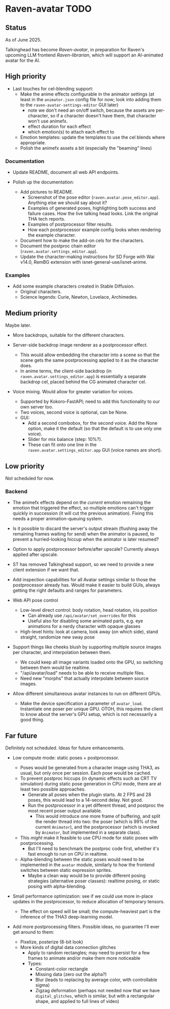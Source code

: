 # Raven-avatar TODO

## Status

As of June 2025.

Talkinghead has become *Raven-avatar*, in preparation for Raven's upcoming LLM frontend *Raven-librarian*, which will support an AI-animated avatar for the AI.


## High priority

- Last touches for cel-blending support:
  - Make the anime effects configurable in the animator settings (at least in the `animator.json` config file for now; look into adding them to the `raven-avatar-settings-editor` GUI later)
    - note we don't need an on/off switch, because the assets are per-character, so if a character doesn't have them, that character won't use animefx.
    - effect duration for each effect
    - which emotion(s) to attach each effect to
  - Emotion templates: update the templates to use the cel blends where appropriate.
  - Polish the animefx assets a bit (especially the "beaming" lines)

### Documentation

- Update README, document all web API endpoints.

- Polish up the documentation:
  - Add pictures to README.
    - Screenshot of the pose editor (`raven.avatar.pose_editor.app`). Anything else we should say about it?
    - Examples of generated poses, highlighting both success and failure cases. How the live talking head looks. Link the original THA tech reports.
    - Examples of postprocessor filter results.
    - How each postprocessor example config looks when rendering the example character.
  - Document how to make the add-on cels for the characters.
  - Document the postproc chain editor (`raven.avatar.settings_editor.app`).
  - Update the character-making instructions for SD Forge with Wai v14.0, RemBG extension with isnet-general-use/isnet-anime.

### Examples

- Add some example characters created in Stable Diffusion.
  - Original characters.
  - Science legends: Curie, Newton, Lovelace, Archimedes.


## Medium priority

Maybe later.

- More backdrops, suitable for the different characters.

- Server-side backdrop image renderer as a postprocessor effect.
  - This would allow embedding the character into a scene so that the scene gets the same postprocessing applied to it as the character does.
  - In anime terms, the client-side backdrop (in `raven.avatar.settings_editor.app`) is essentially a separate backdrop cel, placed behind the CG animated character cel.

- Voice mixing. Would allow for greater variation for voices.
  - Supported by Kokoro-FastAPI; need to add this functionality to our own server too.
  - Two voices, second voice is optional, can be None.
  - GUI:
    - Add a second combobox, for the second voice. Add the None option, make it the default (so that the default is to use only one voice).
    - Slider for mix balance (step: 10%?).
    - These can fit onto one line in the `raven.avatar.settings_editor.app` GUI (voice names are short).


## Low priority

Not scheduled for now.

### Backend

- The animefx effects depend on the *current* emotion remaining the emotion that triggered the effect, so multiple emotions can't trigger quickly in succession (it will cut the previous animation).
  Fixing this needs a proper animation-queuing system.

- Is it possible to discard the server's output stream (flushing away the remaining frames waiting for send) when the animator is paused, to prevent a hurried-looking hiccup when the animator is later resumed?

- Option to apply postprocessor before/after upscale? Currently always applied after upscale.

- ST has removed Talkinghead support, so we need to provide a new client extension if we want that.

- Add inspection capabilities for all Avatar settings similar to those the postprocessor already has. Would make it easier to build GUIs, always getting the right defaults and ranges for parameters.

- Web API pose control
  - Low-level direct control: body rotation, head rotation, iris position
    - Can already use `/api/avatar/set_overrides` for this
    - Useful also for disabling some animated parts, e.g. eye animations for a nerdy character with opaque glasses
  - High-level hints: look at camera, look away (on which side), stand straight, randomize new sway pose

- Support things like cheeks blush by supporting multiple source images per character, and interpolation between them.
  - We could keep all image variants loaded onto the GPU, so switching between them would be realtime.
  - "/api/avatar/load" needs to be able to receive multiple files.
  - Need new "morphs" that actually interpolate between source images.

- Allow different simultaneous avatar instances to run on different GPUs.
  - Make the device specification a parameter of `avatar_load`. Instantiate one poser per unique GPU.
    OTOH, this requires the client to know about the server's GPU setup, which is not necessarily a good thing.


## Far future

Definitely not scheduled. Ideas for future enhancements.

- Low compute mode: static poses + postprocessor.
  - Poses would be generated from a character image using THA3, as usual, but only once per session. Each pose would be cached.
  - To prevent postproc hiccups (in dynamic effects such as CRT TV simulation) during static pose generation in CPU mode, there are at least two possible approaches.
    - Generate all poses when the plugin starts. At 2 FPS and 28 poses, this would lead to a 14-second delay. Not good.
    - Run the postprocessor in a yet different thread, and postproc the most recent poser output available.
      - This would introduce one more frame of buffering, and split the render thread into two: the poser (which is 99% of the current `Animator`),
        and the postprocessor (which is invoked by `Animator`, but implemented in a separate class).
  - This *might* make it feasible to use CPU mode for static poses with postprocessing.
    - But I'll need to benchmark the postproc code first, whether it's fast enough to run on CPU in realtime.
  - Alpha-blending between the static poses would need to be implemented in the `avatar` module, similarly to how the frontend switches between static expression sprites.
    - Maybe a clean way would be to provide different posing strategies (alternative poser classes): realtime posing, or static posing with alpha-blending.

- Small performance optimization: see if we could use more in-place updates in the postprocessor, to reduce allocation of temporary tensors.
  - The effect on speed will be small; the compute-heaviest part is the inference of the THA3 deep-learning model.

- Add more postprocessing filters. Possible ideas, no guarantee I'll ever get around to them:
  - Pixelize, posterize (8-bit look)
  - More kinds of digital data connection glitches
    - Apply to random rectangles; may need to persist for a few frames to animate and/or make them more noticeable
    - Types:
      - Constant-color rectangle
      - Missing data (zero out the alpha?)
      - Blur (leads to replacing by average color, with controllable sigma)
      - Zigzag deformation (perhaps not needed now that we have `digital_glitches`, which is similar, but with a rectangular shape, and applied to full lines of video)
